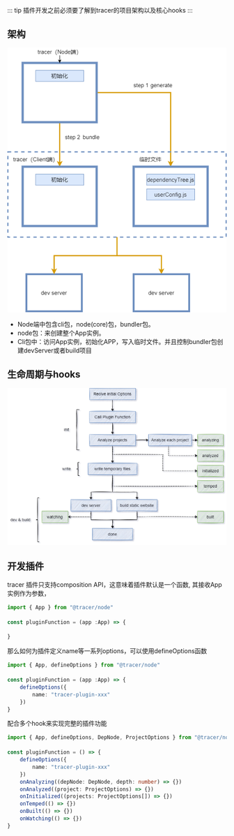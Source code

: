 ::: tip
插件开发之前必须要了解到tracer的项目架构以及核心hooks
:::


## 架构

![Alt text](%E6%9E%B6%E6%9E%84.drawio.png)

- Node端中包含cli包，node(core)包，bundler包。
- node包：来创建整个App实例。
- Cli包中：访问App实例，初始化APP，写入临时文件。并且控制bundler包创建devServer或者build项目

## 生命周期与hooks

![Alt text](%E7%94%9F%E5%91%BD%E5%91%A8%E6%9C%9F.drawio.png)

## 开发插件

tracer 插件只支持composition API，这意味着插件默认是一个函数, 其接收App实例作为参数，

```ts
import { App } from "@tracer/node"

const pluginFunction = (app :App) => {
    
}
```

那么如何为插件定义name等一系列options，可以使用defineOptions函数

```ts
import { App, defineOptions } from "@tracer/node"

const pluginFunction = (app :App) => {
    defineOptions({
        name: "tracer-plugin-xxx"
    }) 
}
```

配合多个hook来实现完整的插件功能

```ts
import { App, defineOptions, DepNode, ProjectOptions } from "@tracer/node"

const pluginFunction = () => {
    defineOptions({
        name: "tracer-plugin-xxx"
    })
    onAnalyzing((depNode: DepNode, depth: number) => {})
    onAnalyzed((project: ProjectOptions) => {})
    onInitialized((projects: ProjectOptions[]) => {})
    onTemped(() => {})
    onBuilt(() => {})
    onWatching(() => {})
}
```